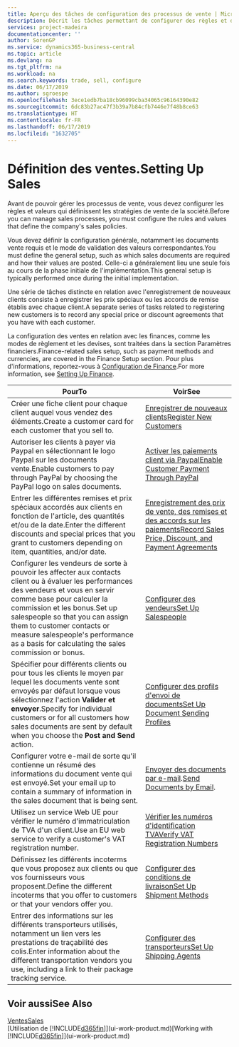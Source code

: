 ```yaml
---
title: Aperçu des tâches de configuration des processus de vente | Microsoft Docs
description: Décrit les tâches permettant de configurer des règles et des valeurs pour définir vos stratégies et vos processus de vente.
services: project-madeira
documentationcenter: ''
author: SorenGP
ms.service: dynamics365-business-central
ms.topic: article
ms.devlang: na
ms.tgt_pltfrm: na
ms.workload: na
ms.search.keywords: trade, sell, configure
ms.date: 06/17/2019
ms.author: sgroespe
ms.openlocfilehash: 3ece1edb7ba18cb96099cba34065c96164390e82
ms.sourcegitcommit: 6dc83b27ac47f3b39a7b84cfb7446e7f48b8ce63
ms.translationtype: HT
ms.contentlocale: fr-FR
ms.lasthandoff: 06/17/2019
ms.locfileid: "1632705"
---
```

# <a name="setting-up-sales"></a><span data-ttu-id="91a8b-103">Définition des ventes.</span><span class="sxs-lookup"><span data-stu-id="91a8b-103">Setting Up Sales</span></span>
<span data-ttu-id="91a8b-104">Avant de pouvoir gérer les processus de vente, vous devez configurer les règles et valeurs qui définissent les stratégies de vente de la société.</span><span class="sxs-lookup"><span data-stu-id="91a8b-104">Before you can manage sales processes, you must configure the rules and values that define the company's sales policies.</span></span>

<span data-ttu-id="91a8b-105">Vous devez définir la configuration générale, notamment les documents vente requis et le mode de validation des valeurs correspondantes.</span><span class="sxs-lookup"><span data-stu-id="91a8b-105">You must define the general setup, such as which sales documents are required and how their values are posted.</span></span> <span data-ttu-id="91a8b-106">Celle-ci a généralement lieu une seule fois au cours de la phase initiale de l'implémentation.</span><span class="sxs-lookup"><span data-stu-id="91a8b-106">This general setup is typically performed once during the initial implementation.</span></span>

<span data-ttu-id="91a8b-107">Une série de tâches distincte en relation avec l'enregistrement de nouveaux clients consiste à enregistrer les prix spéciaux ou les accords de remise établis avec chaque client.</span><span class="sxs-lookup"><span data-stu-id="91a8b-107">A separate series of tasks related to registering new customers is to record any special price or discount agreements that you have with each customer.</span></span>

<span data-ttu-id="91a8b-108">La configuration des ventes en relation avec les finances, comme les modes de règlement et les devises, sont traitées dans la section Paramètres financiers.</span><span class="sxs-lookup"><span data-stu-id="91a8b-108">Finance-related sales setup, such as payment methods and currencies, are covered in the Finance Setup section.</span></span> <span data-ttu-id="91a8b-109">Pour plus d'informations, reportez-vous à [Configuration de Finance](finance-setup-finance.md).</span><span class="sxs-lookup"><span data-stu-id="91a8b-109">For more information, see [Setting Up Finance](finance-setup-finance.md).</span></span>

| <span data-ttu-id="91a8b-110">Pour</span><span class="sxs-lookup"><span data-stu-id="91a8b-110">To</span></span> | <span data-ttu-id="91a8b-111">Voir</span><span class="sxs-lookup"><span data-stu-id="91a8b-111">See</span></span> |
| --- | --- |
| <span data-ttu-id="91a8b-112">Créer une fiche client pour chaque client auquel vous vendez des éléments.</span><span class="sxs-lookup"><span data-stu-id="91a8b-112">Create a customer card for each customer that you sell to.</span></span> |[<span data-ttu-id="91a8b-113">Enregistrer de nouveaux clients</span><span class="sxs-lookup"><span data-stu-id="91a8b-113">Register New Customers</span></span>](sales-how-register-new-customers.md) |
| <span data-ttu-id="91a8b-114">Autoriser les clients à payer via Paypal en sélectionnant le logo Paypal sur les documents vente.</span><span class="sxs-lookup"><span data-stu-id="91a8b-114">Enable customers to pay through PayPal by choosing the PayPal logo on sales documents.</span></span> |[<span data-ttu-id="91a8b-115">Activer les paiements client via Paypal</span><span class="sxs-lookup"><span data-stu-id="91a8b-115">Enable Customer Payment Through PayPal</span></span>](sales-how-enable-payment-service-extensions.md) |
| <span data-ttu-id="91a8b-116">Entrer les différentes remises et prix spéciaux accordés aux clients en fonction de l'article, des quantités et/ou de la date.</span><span class="sxs-lookup"><span data-stu-id="91a8b-116">Enter the different discounts and special prices that you grant to customers depending on item, quantities, and/or date.</span></span> |[<span data-ttu-id="91a8b-117">Enregistrement des prix de vente, des remises et des accords sur les paiements</span><span class="sxs-lookup"><span data-stu-id="91a8b-117">Record Sales Price, Discount, and Payment Agreements</span></span>](sales-how-record-sales-price-discount-payment-agreements.md) |
| <span data-ttu-id="91a8b-118">Configurer les vendeurs de sorte à pouvoir les affecter aux contacts client ou à évaluer les performances des vendeurs et vous en servir comme base pour calculer la commission et les bonus.</span><span class="sxs-lookup"><span data-stu-id="91a8b-118">Set up salespeople so that you can assign them to customer contacts or measure salespeople's performance as a basis for calculating the sales commission or bonus.</span></span> |[<span data-ttu-id="91a8b-119">Configurer des vendeurs</span><span class="sxs-lookup"><span data-stu-id="91a8b-119">Set Up Salespeople</span></span>](sales-how-setup-salespeople.md) |
| <span data-ttu-id="91a8b-120">Spécifier pour différents clients ou pour tous les clients le moyen par lequel les documents vente sont envoyés par défaut lorsque vous sélectionnez l'action **Valider et envoyer**.</span><span class="sxs-lookup"><span data-stu-id="91a8b-120">Specify for individual customers or for all customers how sales documents are sent by default when you choose the **Post and Send** action.</span></span> |[<span data-ttu-id="91a8b-121">Configurer des profils d'envoi de documents</span><span class="sxs-lookup"><span data-stu-id="91a8b-121">Set Up Document Sending Profiles</span></span>](sales-how-setup-document-send-profiles.md) |
| <span data-ttu-id="91a8b-122">Configurer votre e-mail de sorte qu'il contienne un résumé des informations du document vente qui est envoyé.</span><span class="sxs-lookup"><span data-stu-id="91a8b-122">Set your email up to contain a summary of information in the sales document that is being sent.</span></span> |<span data-ttu-id="91a8b-123">[Envoyer des documents par e-mail](ui-how-send-documents-email.md).</span><span class="sxs-lookup"><span data-stu-id="91a8b-123">[Send Documents by Email](ui-how-send-documents-email.md).</span></span> |
|<span data-ttu-id="91a8b-124">Utilisez un service Web UE pour vérifier le numéro d'immatriculation de TVA d'un client.</span><span class="sxs-lookup"><span data-stu-id="91a8b-124">Use an EU web service to verify a customer's VAT registration number.</span></span>|[<span data-ttu-id="91a8b-125">Vérifier les numéros d'identification TVA</span><span class="sxs-lookup"><span data-stu-id="91a8b-125">Verify VAT Registration Numbers</span></span>](finance-setup-vat.md)|
|<span data-ttu-id="91a8b-126">Définissez les différents incoterms que vous proposez aux clients ou que vos fournisseurs vous proposent.</span><span class="sxs-lookup"><span data-stu-id="91a8b-126">Define the different incoterms that you offer to customers or that your vendors offer you.</span></span>|[<span data-ttu-id="91a8b-127">Configurer des conditions de livraison</span><span class="sxs-lookup"><span data-stu-id="91a8b-127">Set Up Shipment Methods</span></span>](sales-how-set-up-shipment-methods.md)|
|<span data-ttu-id="91a8b-128">Entrer des informations sur les différents transporteurs utilisés, notamment un lien vers les prestations de traçabilité des colis.</span><span class="sxs-lookup"><span data-stu-id="91a8b-128">Enter information about the different transportation vendors you use, including a link to their package tracking service.</span></span>|[<span data-ttu-id="91a8b-129">Configurer des transporteurs</span><span class="sxs-lookup"><span data-stu-id="91a8b-129">Set Up Shipping Agents</span></span>](sales-how-to-set-up-shipping-agents.md)|

## <a name="see-also"></a><span data-ttu-id="91a8b-130">Voir aussi</span><span class="sxs-lookup"><span data-stu-id="91a8b-130">See Also</span></span>
[<span data-ttu-id="91a8b-131">Ventes</span><span class="sxs-lookup"><span data-stu-id="91a8b-131">Sales</span></span>](sales-manage-sales.md)  
<span data-ttu-id="91a8b-132">[Utilisation de [!INCLUDE[d365fin](includes/d365fin_md.md)]](ui-work-product.md)</span><span class="sxs-lookup"><span data-stu-id="91a8b-132">[Working with [!INCLUDE[d365fin](includes/d365fin_md.md)]](ui-work-product.md)</span></span>
